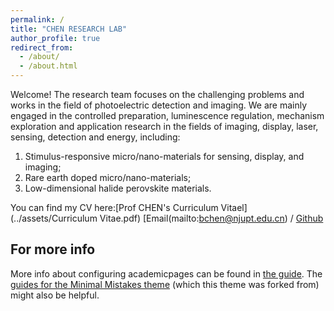 ```yaml
---
permalink: /
title: "CHEN RESEARCH LAB"
author_profile: true
redirect_from: 
  - /about/
  - /about.html
---
```


Welcome!
The research team focuses on the challenging problems and works in the field of photoelectric detection and imaging.
We are mainly engaged in the controlled preparation, luminescence regulation, mechanism exploration and application research in the fields of imaging, display, laser, sensing, detection and energy, including:
1. Stimulus-responsive micro/nano-materials for sensing, display, and imaging;
2. Rare earth doped micro/nano-materials;
3. Low-dimensional halide perovskite materials.

You can find my CV here:[Prof CHEN's Curriculum Vitael](../assets/Curriculum Vitae.pdf)
[Email(mailto:bchen@njupt.edu.cn) / [Github](https://chen-bing-1989.github.io/)



For more info
------
More info about configuring academicpages can be found in [the guide](https://academicpages.github.io/markdown/). The [guides for the Minimal Mistakes theme](https://mmistakes.github.io/minimal-mistakes/docs/configuration/) (which this theme was forked from) might also be helpful.
